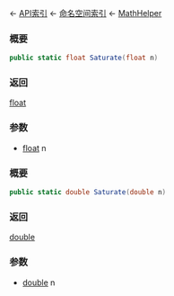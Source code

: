 ← [API索引](Api-Index) ← [命名空间索引](Namespace-Index) ← [MathHelper](VRageMath.MathHelper)

### 概要

```csharp
public static float Saturate(float n)
```

### 返回

[float](https://docs.microsoft.com/en-us/dotnet/api/System.Single?view=netframework-4.6)

### 参数

* [float](https://docs.microsoft.com/en-us/dotnet/api/System.Single?view=netframework-4.6) n
### 概要

```csharp
public static double Saturate(double n)
```

### 返回

[double](https://docs.microsoft.com/en-us/dotnet/api/System.Double?view=netframework-4.6)

### 参数

* [double](https://docs.microsoft.com/en-us/dotnet/api/System.Double?view=netframework-4.6) n
